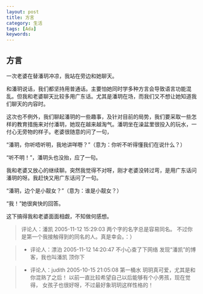 ```yaml
---
layout: post
title: 方言
category: 生活
tags: [Ada]
keywords:
---
```


## 方言

一次老婆在替潘玥冲凉，我站在旁边和她聊天。 

和潘玥说话，我们都坚持用普通话。主要怕她同时学多种方言会导致语言功能混乱。但我和老婆聊天比较多用广东话。尤其是潘玥在场，而我们又不想让她知道我们聊天的内容时。 

这次也不例外，我们聊起潘玥的一些趣事，及针对目前的局势，我们要采取一些怎样的教育措施来对付潘玥，她现在越来越淘气。潘玥坐在澡盆里很投入的玩水，一付心无旁物的样子。老婆很随意的问了一句， 

“潘玥，你听唔听明，我地讲咩嘢？”（意为：你听不听得懂我们在说什么？） 

“听不明！”，潘玥头也没抬，应了一句。 

我和老婆又放心的继续聊。突然我觉得不对呀，刚才老婆没转过弯，是用广东话问潘玥的呀。我赶快又用广东话问了一句。 

“潘玥，边个是小靓女？”（意为：谁是小靓女？） 

“我！”她很爽快的回答。 

这下搞得我和老婆面面相觑，不知做何感想。

> 评论人：潘凯   2005-11-12 15:29:03
> 两个字的名字总是容易同名。
> 不过你是第一个我接触得到的同名的人。真是幸会。：）

> - 评论人：漂泊   2005-11-12 14:20:47
> 不小心查了下网络
> 发现“潘凯”的博客，我也叫潘凯
> 顶你下

> - 评论人：judith   2005-10-15 21:05:08
> 第一桶水
> 玥玥真可爱，尤其是和你混熟了之后！
> 以前一直比较希望自己以后能够有个小男孩，现在觉得，
> 女孩子也很好呀，不过最好象玥玥这样性格的！

